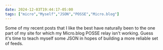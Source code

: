 ```yaml
---
date: 2024-12-03T19:44:17-05:00
tags: ["micro","Myself","JSON","POSSE","Micro.blog"]
---
```

Some of my recent posts that I like the best have naturally been to the one part of my site for which my Micro.blog POSSE relay isn't working. Guess it's time to teach myself some JSON in hopes of building a more reliable set of feeds.